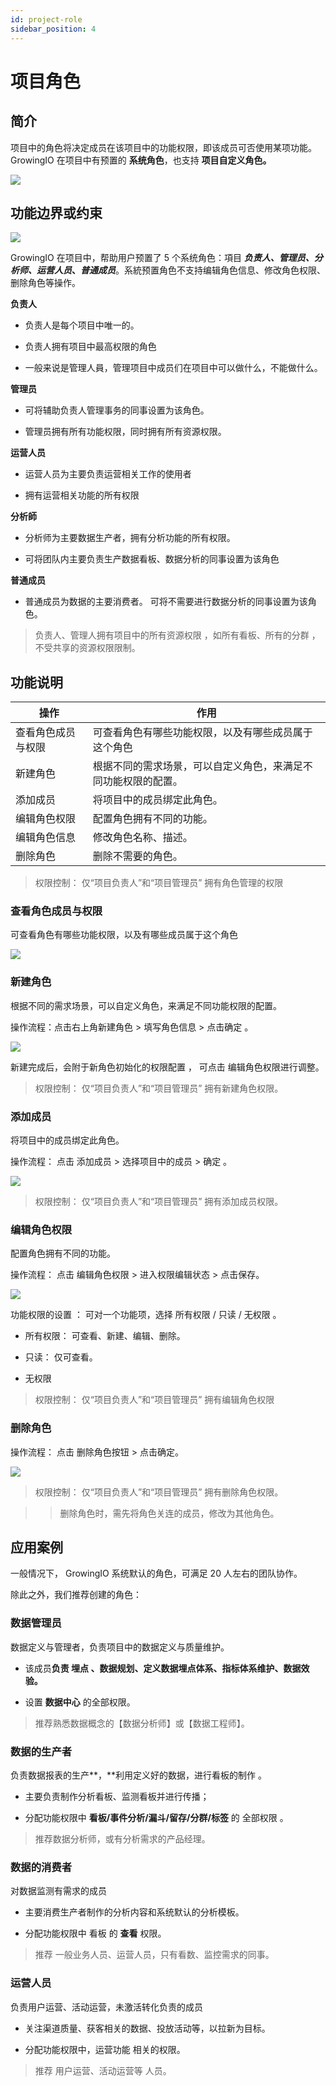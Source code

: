 ```yaml
---
id: project-role
sidebar_position: 4
---
```


# 项目角色

## 简介[](#jian-jie)

项目中的角色将决定成员在该项目中的功能权限，即该成员可否使用某项功能。GrowingIO 在项目中有预置的 **系统角色**，也支持 **项目自定义角色。**

![](/img/assets-M2qbZInaXgdm8kkNosp-MkGup2HRvCkUoNg6mvi-MkGwfS8dCLckvYt5g0Vimage.png)


## 功能边界或约束[](#gong-neng-bian-jie-huo-yue-shu)

![](/img/assets-M2qbZInaXgdm8kkNosp-MkGup2HRvCkUoNg6mvi-MkGwEIq_lpIVkDDvzTBimage.png)

GrowingIO 在项目中，帮助用户预置了 5 个系统角色：項目 _**负责人、管理员、分析师、运营人员**_**、**_**普通成员**_。系統预置角色不支持编辑角色信息、修改角色权限、删除角色等操作。

**负责人**

* 负责人是每个项目中唯一的。
    
* 负责人拥有项目中最高权限的角色
    
* 一般来说是管理人員，管理项目中成员们在项目中可以做什么，不能做什么。

**管理员**

* 可将辅助负责人管理事务的同事设置为该角色。
    
* 管理员拥有所有功能权限，同时拥有所有资源权限。

**运营人员**

* 运营人员为主要负责运营相关工作的使用者
    
* 拥有运营相关功能的所有权限

**分析師**

* 分析师为主要数据生产者，拥有分析功能的所有权限。
    
* 可将团队内主要负责生产数据看板、数据分析的同事设置为该角色

**普通成员**

* 普通成员为数据的主要消费者。 可将不需要进行数据分析的同事设置为该角色。

> 负责人、管理人拥有项目中的所有资源权限 ，如所有看板、所有的分群 ， 不受共享的资源权限限制。


## 功能说明[](#gong-neng-shuo-ming)

| 操作  | 作用  |
| --- | --- |
| 查看角色成员与权限 | 可查看角色有哪些功能权限，以及有哪些成员属于这个角色 |
| 新建角色 | 根据不同的需求场景，可以自定义角色，来满足不同功能权限的配置。 |
| 添加成员 | 将项目中的成员绑定此角色。 |
| 编辑角色权限 | 配置角色拥有不同的功能。 |
| 编辑角色信息 | 修改角色名称、描述。 |
| 删除角色 | 删除不需要的角色。 |

> 权限控制： 仅“项目负责人”和“项目管理员” 拥有角色管理的权限


### 查看角色成员与权限[](#cha-kan-jiao-se-cheng-yuan-yu-quan-xian)

可查看角色有哪些功能权限，以及有哪些成员属于这个角色

![](/img/assets-M2qbZInaXgdm8kkNosp-MkGup2HRvCkUoNg6mvi-MkGx5oyVXfKly5BJxv6image.png)


### 新建角色[](#xin-jian-jiao-se)

根据不同的需求场景，可以自定义角色，来满足不同功能权限的配置。

操作流程：点击右上角新建角色 > 填写角色信息 > 点击确定 。

![](/img/assets-M2qbZInaXgdm8kkNosp-MkGup2HRvCkUoNg6mvi-MkGxPx5H6sZye4SMyXaimage.png)

新建完成后，会附于新角色初始化的权限配置 ， 可点击 编辑角色权限进行调整。

> 权限控制： 仅“项目负责人”和“项目管理员” 拥有新建角色权限。


### 添加成员[](#tian-jia-cheng-yuan)

将项目中的成员绑定此角色。

操作流程： 点击 添加成员 > 选择项目中的成员 > 确定 。

![](/img/assets-M2qbZInaXgdm8kkNosp-MkGup2HRvCkUoNg6mvi-MkGxXy9ExNtInoXI03Limage.png)

> 权限控制： 仅“项目负责人”和“项目管理员” 拥有添加成员权限。


### 编辑角色权限[](#bian-ji-jiao-se-quan-xian)

配置角色拥有不同的功能。

操作流程： 点击 编辑角色权限 >  进入权限编辑状态 > 点击保存。

![](/img/assets-M2qbZInaXgdm8kkNosp-MkGup2HRvCkUoNg6mvi-MkGxfPXSskKo-S06D-Kimage.png)

功能权限的设置 ： 可对一个功能项，选择 所有权限 / 只读 / 无权限 。

* 所有权限： 可查看、新建、编辑、删除。 
    
* 只读： 仅可查看。 
    
* 无权限
    
> 权限控制： 仅“项目负责人”和“项目管理员” 拥有编辑角色权限


### 删除角色[](#shan-chu-jiao-se)

操作流程： 点击 删除角色按钮 > 点击确定。

![](/img/assets-M2qbZInaXgdm8kkNosp-MkGup2HRvCkUoNg6mvi-MkGxs2lAOxDzSY6qnXYimage.png)

> 权限控制： 仅“项目负责人”和“项目管理员” 拥有删除角色权限。

>> 删除角色时，需先将角色关连的成员，修改为其他角色。


## 应用案例[](#ying-yong-an-li)

一般情况下， GrowingIO 系统默认的角色，可满足 20 人左右的团队协作。

除此之外，我们推荐创建的角色：


### 数据管理员[](#shu-ju-guan-li-yuan)

数据定义与管理者，负责项目中的数据定义与质量维护。

* 该成员**负责 埋点 、数据规划、定义数据埋点体系、指标体系维护、数据效验。**
    
* 设置 **数据中心** 的全部权限。
    
> 推荐熟悉数据概念的【数据分析师】或【数据工程师】。


### **数据的生产者**[](#shu-ju-de-sheng-chan-zhe)

负责数据报表的生产**，**利用定义好的数据，进行看板的制作 。

* 主要负责制作分析看板、监测看板并进行传播；
    
* 分配功能权限中 **看板/事件分析/漏斗/留存/分群/标签** 的 全部权限 。
    
> 推荐数据分析师，或有分析需求的产品经理。


### **数据的消费者**[](#shu-ju-de-xiao-fei-zhe)

对数据监测有需求的成员

* 主要消费生产者制作的分析内容和系统默认的分析模板。
    
* 分配功能权限中 看板 的 **查看** 权限。
    
> 推荐 一般业务人员、运营人员，只有看数、监控需求的同事。


### **运营人员**[](#yun-ying-ren-yuan)

负责用户运营、活动运营，未激活转化负责的成员

* 关注渠道质量、获客相关的数据、投放活动等，以拉新为目标。
    
* 分配功能权限中，运营功能 相关的权限。
    
> 推荐 用户运营、活动运营等 人员。
